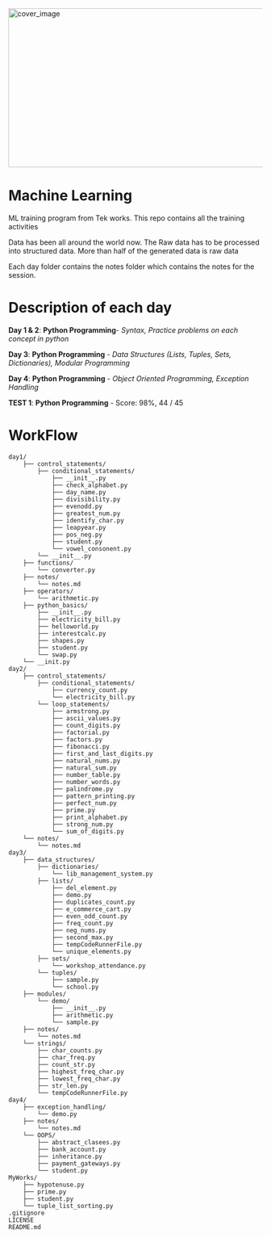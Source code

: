 <img width="851" height="315" alt="cover_image" src="https://github.com/user-attachments/assets/a285f2ca-9bba-4fe3-a254-74880f271740" />

# Machine Learning
ML training program from Tek works. This repo contains all the training activities 

Data has been all around the world now. The Raw data has to be processed into structured data. 
    More than half of the generated data is raw data

Each day folder contains the notes folder which contains the notes for the session.

# Description of each day
**Day 1 & 2**: __Python Programming__- _Syntax, Practice problems on each concept in python_

**Day 3**: __Python Programming__ - _Data Structures (Lists, Tuples, Sets, Dictionaries), Modular Programming_

**Day 4**: __Python Programming__ - _Object Oriented Programming, Exception Handling_

**TEST 1**: __Python Programming__ - Score: 98%, 44 / 45

# WorkFlow
```
day1/
    ├── control_statements/
        ├── conditional_statements/
            ├── __init__.py
            ├── check_alphabet.py
            ├── day_name.py
            ├── divisibility.py
            ├── evenodd.py
            ├── greatest_num.py
            ├── identify_char.py
            ├── leapyear.py
            ├── pos_neg.py
            ├── student.py
            └── vowel_consonent.py
        └── __init__.py
    ├── functions/
        └── converter.py
    ├── notes/
        └── notes.md
    ├── operators/
        └── arithmetic.py
    ├── python_basics/
        ├── __init__.py
        ├── electricity_bill.py
        ├── helloworld.py
        ├── interestcalc.py
        ├── shapes.py
        ├── student.py
        └── swap.py
    └── __init.py
day2/
    ├── control_statements/
        ├── conditional_statements/
            ├── currency_count.py
            └── electricity_bill.py
        └── loop_statements/
            ├── armstrong.py
            ├── ascii_values.py
            ├── count_digits.py
            ├── factorial.py
            ├── factors.py
            ├── fibonacci.py
            ├── first_and_last_digits.py
            ├── natural_nums.py
            ├── natural_sum.py
            ├── number_table.py
            ├── number_words.py
            ├── palindrome.py
            ├── pattern_printing.py
            ├── perfect_num.py
            ├── prime.py
            ├── print_alphabet.py
            ├── strong_num.py
            └── sum_of_digits.py
    └── notes/
        └── notes.md
day3/
    ├── data_structures/
        ├── dictionaries/
            └── lib_management_system.py
        ├── lists/
            ├── del_element.py
            ├── demo.py
            ├── duplicates_count.py
            ├── e_commerce_cart.py
            ├── even_odd_count.py
            ├── freq_count.py
            ├── neg_nums.py
            ├── second_max.py
            ├── tempCodeRunnerFile.py
            └── unique_elements.py
        ├── sets/
            └── workshop_attendance.py
        └── tuples/
            ├── sample.py
            └── school.py
    ├── modules/
        └── demo/
            ├── __init__.py
            ├── arithmetic.py
            └── sample.py
    ├── notes/
        └── notes.md
    └── strings/
        ├── char_counts.py
        ├── char_freq.py
        ├── count_str.py
        ├── highest_freq_char.py
        ├── lowest_freq_char.py
        ├── str_len.py
        └── tempCodeRunnerFile.py
day4/
    ├── exception_handling/
        └── demo.py
    ├── notes/
        └── notes.md
    └── OOPS/
        ├── abstract_clasees.py
        ├── bank_account.py
        ├── inheritance.py
        ├── payment_gateways.py
        └── student.py
MyWorks/
    ├── hypotenuse.py
    ├── prime.py
    ├── student.py
    └── tuple_list_sorting.py
.gitignore
LICENSE
README.md
```
